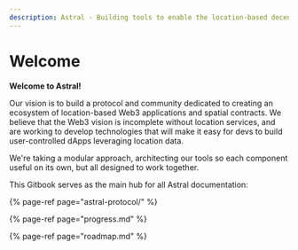 ```yaml
---
description: Astral - Building tools to enable the location-based decentralized web.
---
```


# Welcome

**Welcome to Astral!** 

Our vision is to build a protocol and community dedicated to creating an ecosystem of location-based Web3 applications and spatial contracts. We believe that the Web3 vision is incomplete without location services, and are working to develop technologies that will make it easy for devs to build user-controlled dApps leveraging location data.

We're taking a modular approach, architecting our tools so each component useful on its own, but all designed to work together. 

This Gitbook serves as the main hub for all Astral documentation:

{% page-ref page="astral-protocol/" %}

{% page-ref page="progress.md" %}

{% page-ref page="roadmap.md" %}









